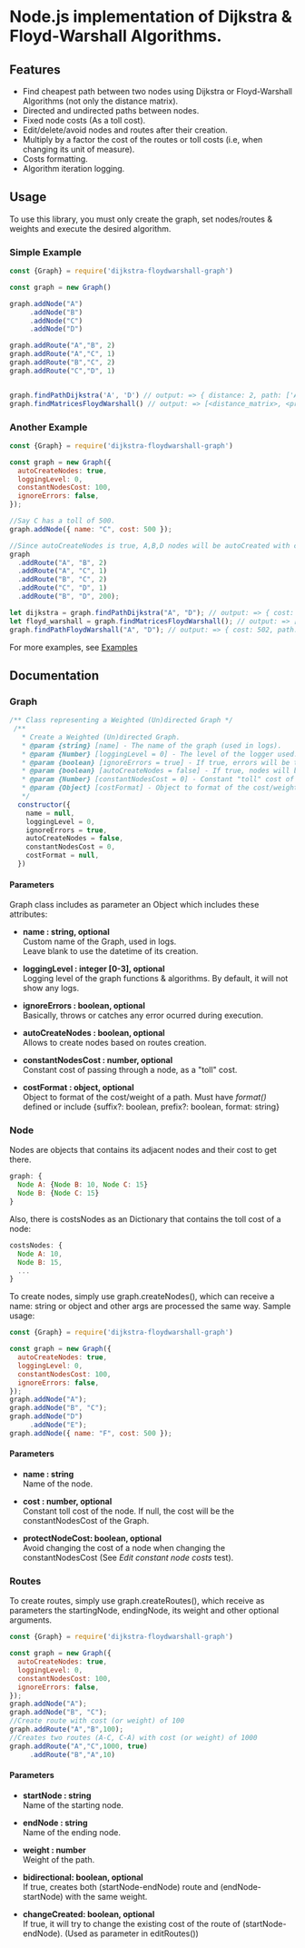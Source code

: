 # Node.js implementation of Dijkstra & Floyd-Warshall Algorithms.

## Features
* Find cheapest path between two nodes using Dijkstra or Floyd-Warshall Algorithms (not only the distance matrix).
* Directed and undirected paths between nodes.
* Fixed node costs (As a toll cost).
* Edit/delete/avoid nodes and routes after their creation.
* Multiply by a factor the cost of the routes or toll costs (i.e, when changing its unit of measure).
* Costs formatting.
* Algorithm iteration logging.

## Usage
To use this library, you must only create the graph, set nodes/routes & weights and execute the desired algorithm.

### Simple Example
```js
const {Graph} = require('dijkstra-floydwarshall-graph')

const graph = new Graph()

graph.addNode("A") 
     .addNode("B")
     .addNode("C")
     .addNode("D")

graph.addRoute("A","B", 2)
graph.addRoute("A","C", 1)
graph.addRoute("B","C", 2)
graph.addRoute("C","D", 1)


graph.findPathDijkstra('A', 'D') // output: => { distance: 2, path: ['A', 'C', 'D']}
graph.findMatricesFloydWarshall() // output: => [<distance_matrix>, <precedence_matrix>]
```

### Another Example
```js
const {Graph} = require('dijkstra-floydwarshall-graph')

const graph = new Graph({
  autoCreateNodes: true,
  loggingLevel: 0,
  constantNodesCost: 100,
  ignoreErrors: false,
});

//Say C has a toll of 500.
graph.addNode({ name: "C", cost: 500 });

//Since autoCreateNodes is true, A,B,D nodes will be autoCreated with cost = constantNodesCost (100).
graph
  .addRoute("A", "B", 2)
  .addRoute("A", "C", 1)
  .addRoute("B", "C", 2)
  .addRoute("C", "D", 1)
  .addRoute("B", "D", 200);

let dijkstra = graph.findPathDijkstra("A", "D"); // output: => { cost: 502, path: ['A', 'B', 'D']}
let floyd_warshall = graph.findMatricesFloydWarshall(); // output: => [<distance_matrix>, <precedence_matrix>]
graph.findPathFloydWarshall("A", "D"); // output: => { cost: 502, path: ['A', 'B', 'D']}
```

For more examples, see [Examples](./examples)

## Documentation

### Graph

```js
/** Class representing a Weighted (Un)directed Graph */
 /**
   * Create a Weighted (Un)directed Graph.
   * @param {string} [name] - The name of the graph (used in logs).
   * @param {Number} [loggingLevel = 0] - The level of the logger used. By default, the logger level will be 0 (minimal logs, mostly errors).
   * @param {boolean} [ignoreErrors = true] - If true, errors will be thrown at execution in case of failure.
   * @param {boolean} [autoCreateNodes = false] - If true, nodes will be created when creating routes for them in case they don't exist.
   * @param {Number} [constantNodesCost = 0] - Constant "toll" cost of the nodes, must be greater than zero.
   * @param {Object} [costFormat] - Object to format of the cost/weight of a path.
   */
  constructor({
    name = null,
    loggingLevel = 0,
    ignoreErrors = true,
    autoCreateNodes = false,
    constantNodesCost = 0,
    costFormat = null,
  }) 
```

#### Parameters

Graph class includes as parameter an Object which includes these attributes:

* **name  : string, optional**<br>
    Custom name of the Graph, used in logs.<br>
    Leave blank to use the datetime of its creation.
    
* **loggingLevel  : integer [0-3], optional**<br>
    Logging level of the graph functions & algorithms. By default, it will not show any logs.

* **ignoreErrors  : boolean, optional**<br>
    Basically, throws or catches any error ocurred during execution.

* **autoCreateNodes  : boolean, optional**<br>
    Allows to create nodes based on routes creation.

* **constantNodesCost  : number, optional**<br>
    Constant cost of passing through a node, as a "toll" cost.

* **costFormat  : object, optional**<br>
    Object to format of the cost/weight of a path. Must have _format()_ defined or include {suffix?: boolean, prefix?: boolean, format: string}


### Node

Nodes are objects that contains its adjacent nodes and their cost to get there.

```js
graph: {
  Node A: {Node B: 10, Node C: 15}
  Node B: {Node C: 15}
}
```

Also, there is costsNodes as an Dictionary that contains the toll cost of a node:
```js
costsNodes: {
  Node A: 10,
  Node B: 15,
  ...
}
```

To create nodes, simply use graph.createNodes(), which can receive a name: string or object and other args are processed the same way. Sample usage:
```js
const {Graph} = require('dijkstra-floydwarshall-graph')

const graph = new Graph({
  autoCreateNodes: true,
  loggingLevel: 0,
  constantNodesCost: 100,
  ignoreErrors: false,
});
graph.addNode("A");
graph.addNode("B", "C");
graph.addNode("D")
     .addNode("E");
graph.addNode({ name: "F", cost: 500 });
```

#### Parameters

* **name  : string**<br>
    Name of the node.<br>
    
* **cost  : number, optional**<br>
    Constant toll cost of the node. If null, the cost will be the constantNodesCost of the Graph.<br>

* **protectNodeCost: boolean, optional** <br>
    Avoid changing the cost of a node when changing the constantNodesCost (See _Edit constant node costs_ test). <br>

### Routes

To create routes, simply use graph.createRoutes(), which receive as parameters the startingNode, endingNode, its weight and other optional arguments.
```js
const {Graph} = require('dijkstra-floydwarshall-graph')

const graph = new Graph({
  autoCreateNodes: true,
  loggingLevel: 0,
  constantNodesCost: 100,
  ignoreErrors: false,
});
graph.addNode("A");
graph.addNode("B", "C");
//Create route with cost (or weight) of 100
graph.addRoute("A","B",100);
//Creates two routes (A-C, C-A) with cost (or weight) of 1000
graph.addRoute("A","C",1000, true)
     .addRoute("B","A",10)
```

#### Parameters

* **startNode  : string**<br>
    Name of the starting node.<br>
    
* **endNode  : string**<br>
    Name of the ending node.<br>

* **weight  : number**<br>
    Weight of the path.<br>

* **bidirectional: boolean, optional** <br>
    If true, creates both (startNode-endNode) route and (endNode-startNode) with the same weight. <br>

* **changeCreated: boolean, optional** <br>
    If true, it will try to change the existing cost of the route of (startNode-endNode). (Used as parameter in editRoutes()) <br>

